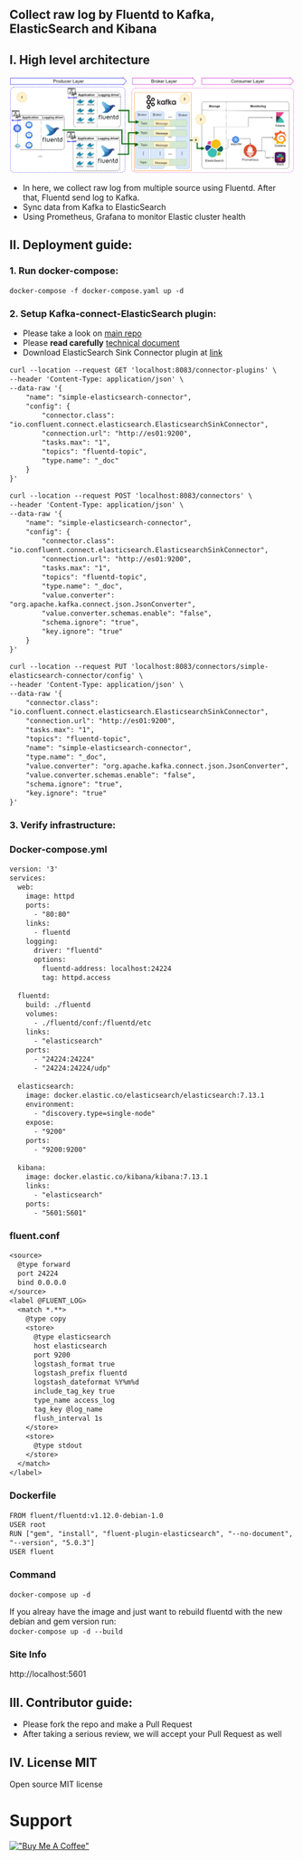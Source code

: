## Collect raw log by Fluentd to Kafka, ElasticSearch and Kibana 

## I. High level architecture

![alt text](./docs/imgs/efk-high-level.png)

- In here, we collect raw log from multiple source using Fluentd. After that, Fluentd send log to Kafka.
- Sync data from Kafka to ElasticSearch
- Using Prometheus, Grafana to monitor Elastic cluster health
## II. Deployment guide:

### 1. Run docker-compose:
```shell
docker-compose -f docker-compose.yaml up -d
```
### 2. Setup Kafka-connect-ElasticSearch plugin:
- Please take a look on [main repo](https://github.com/confluentinc/kafka-connect-elasticsearch)
- Please **read carefully** [technical document](https://docs.confluent.io/kafka-connect-elasticsearch/current/overview.html)
- Download ElasticSearch Sink Connector plugin at [link](https://www.confluent.io/hub/confluentinc/kafka-connect-elasticsearch?_ga=2.186461033.1146845704.1640941015-936199150.1640662320)

```shell
curl --location --request GET 'localhost:8083/connector-plugins' \
--header 'Content-Type: application/json' \
--data-raw '{
    "name": "simple-elasticsearch-connector",
    "config": {
        "connector.class": "io.confluent.connect.elasticsearch.ElasticsearchSinkConnector",
        "connection.url": "http://es01:9200",
        "tasks.max": "1",
        "topics": "fluentd-topic",
        "type.name": "_doc"
    }
}'
```

```shell
curl --location --request POST 'localhost:8083/connectors' \
--header 'Content-Type: application/json' \
--data-raw '{
    "name": "simple-elasticsearch-connector",
    "config": {
        "connector.class": "io.confluent.connect.elasticsearch.ElasticsearchSinkConnector",
        "connection.url": "http://es01:9200",
        "tasks.max": "1",
        "topics": "fluentd-topic",
        "type.name": "_doc",
        "value.converter": "org.apache.kafka.connect.json.JsonConverter",
        "value.converter.schemas.enable": "false",
        "schema.ignore": "true",
        "key.ignore": "true"
    }
}'
```

```shell
curl --location --request PUT 'localhost:8083/connectors/simple-elasticsearch-connector/config' \
--header 'Content-Type: application/json' \
--data-raw '{
    "connector.class": "io.confluent.connect.elasticsearch.ElasticsearchSinkConnector",
    "connection.url": "http://es01:9200",
    "tasks.max": "1",
    "topics": "fluentd-topic",
    "name": "simple-elasticsearch-connector",
    "type.name": "_doc",
    "value.converter": "org.apache.kafka.connect.json.JsonConverter",
    "value.converter.schemas.enable": "false",
    "schema.ignore": "true",
    "key.ignore": "true"
}'
```
### 3. Verify infrastructure:

### Docker-compose.yml
```
version: '3'
services:
  web:
    image: httpd
    ports:
      - "80:80"
    links:
      - fluentd
    logging:
      driver: "fluentd"
      options:
        fluentd-address: localhost:24224
        tag: httpd.access

  fluentd:
    build: ./fluentd
    volumes:
      - ./fluentd/conf:/fluentd/etc
    links:
      - "elasticsearch"
    ports:
      - "24224:24224"
      - "24224:24224/udp"

  elasticsearch:
    image: docker.elastic.co/elasticsearch/elasticsearch:7.13.1
    environment:
      - "discovery.type=single-node"
    expose:
      - "9200"
    ports:
      - "9200:9200"

  kibana:
    image: docker.elastic.co/kibana/kibana:7.13.1
    links:
      - "elasticsearch"
    ports:
      - "5601:5601"
```
### fluent.conf
```
<source>
  @type forward
  port 24224
  bind 0.0.0.0
</source>
<label @FLUENT_LOG>
  <match *.**>
    @type copy
    <store>
      @type elasticsearch
      host elasticsearch
      port 9200
      logstash_format true
      logstash_prefix fluentd
      logstash_dateformat %Y%m%d
      include_tag_key true
      type_name access_log
      tag_key @log_name
      flush_interval 1s
    </store>
    <store>
      @type stdout
    </store>
  </match>
</label>
```
### Dockerfile 
```
FROM fluent/fluentd:v1.12.0-debian-1.0
USER root
RUN ["gem", "install", "fluent-plugin-elasticsearch", "--no-document", "--version", "5.0.3"]
USER fluent
```

### Command
`docker-compose up -d`

If you alreay have the image and just want to rebuild fluentd with the new debian and gem version run:  
`docker-compose up -d --build`

### Site Info
http://localhost:5601

## III. Contributor guide:
- Please fork the repo and make a Pull Request
- After taking a serious review, we will accept your Pull Request as well

## IV. License MIT

Open source MIT license

# Support
[!["Buy Me A Coffee"](https://www.buymeacoffee.com/assets/img/custom_images/orange_img.png)](https://www.buymeacoffee.com/StephenN)
